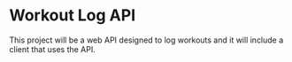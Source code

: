 # Workout Log API

This project will be a web API designed to log workouts and it will include a client that uses the API. 
